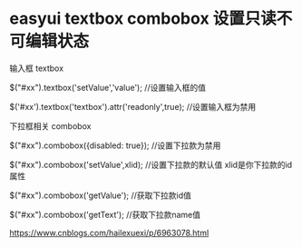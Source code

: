 # easyui textbox combobox 设置只读不可编辑状态

输入框 textbox

$("#xx").textbox('setValue','value');  //设置输入框的值

$('#xx').textbox('textbox').attr('readonly',true);  //设置输入框为禁用

 

下拉框相关 combobox

$("#xx").combobox({disabled: true});      //设置下拉款为禁用

$("#xx").combobox('setValue',xlid);  //设置下拉款的默认值  xlid是你下拉款的id属性

$("#xx").combobox('getValue');      //获取下拉款id值

$("#xx").combobox('getText');      //获取下拉款name值







https://www.cnblogs.com/hailexuexi/p/6963078.html
